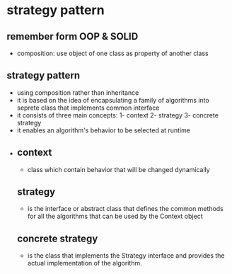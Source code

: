 # strategy pattern
## remember form OOP & SOLID
- composition: use object of one class as property of another class
## strategy pattern
- using composition rather than inheritance
- it is based on the idea of encapsulating a family of algorithms into seprete class that implements common interface
- it consists of three main concepts: 1- context 2- strategy 3- concrete strategy
- it enables an algorithm's behavior to be selected at runtime
- ## context
  - class which contain behavior that will be changed dynamically
  ## strategy
  - is the interface or abstract class that defines the common methods for all the algorithms that can be used by the Context object
  ## concrete strategy
  - is the class that implements the Strategy interface and provides the actual implementation of the algorithm.